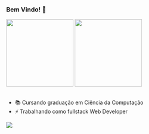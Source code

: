 ### Bem Vindo! 👋

<div>
  <img height="180em" src="https://github-readme-stats.vercel.app/api?username=GratzJulia&show_icons=true&include_all_commits=true&count_private=true&theme=highcontrast&locale=pt-br"/>
  <img height="180em" src="https://github-readme-stats.vercel.app/api/top-langs/?username=GratzJulia&layout=compact&langs_count=7&theme=highcontrast&locale=pt-br"/>
</div>

##

- 📚 Cursando graduação em Ciência da Computação
- ⚡ Trabalhando como fullstack Web Developer

<a href="https://www.linkedin.com/in/julia-maria-gratz-a158b412a" target="_blank"> <img src="https://img.shields.io/badge/LinkedIn-0077B5?style=for-the-badge&logo=linkedin&logoColor=white" > </a>
